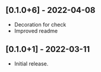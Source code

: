## [0.1.0+6] - 2022-04-08

- Decoration for check
- Improved readme

## [0.1.0+1] - 2022-03-11

- Initial release.
